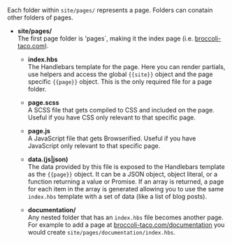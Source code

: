 Each folder within `site/pages/` represents a page. Folders can conatain other folders of pages.

- <span class="icon-folder"></span> **site/pages/**  
  The first page folder is 'pages`, making it the index page (i.e. [broccoli-taco.com](http://broccoli-taco.com/)).
  - <span class="icon-file"></span> **index.hbs**  
    The Handlebars template for the page. Here you can render partials, use helpers and access the global `{{site}}` object and the page specific `{{page}}` object. This is the only required file for a page folder.

  - <span class="icon-file"></span> **page.scss**  
    A SCSS file that gets compiled to CSS and included on the page. Useful if you have CSS only relevant to that specific page.

  - <span class="icon-file"></span> **page.js**  
    A JavaScript file that gets Browserified. Useful if you have JavaScript only relevant to that specific page.

  - <span class="icon-file"></span> **data.(js|json)**  
    The data provided by this file is exposed to the Handlebars template as the `{{page}}` object. It can be a JSON object, object literal, or a function returning a value or Promise. If an array is returned, a page for each item in the array is generated allowing you to use the same `index.hbs` template with a set of data (like a list of blog posts).

  - <span class="icon-folder"></span> **documentation/**  
    Any nested folder that has an `index.hbs` file becomes another page. For example to add a page at [broccoli-taco.com/documentation](http://broccoli-taco.com/documentation/) you would create `site/pages/documentation/index.hbs`.


